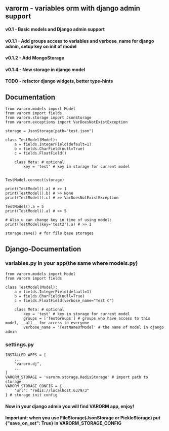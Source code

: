 ## varorm - variables orm with django admin support

#### v0.1 - Basic models and Django admin support
#### v0.1.1 - Add groups access to variables and verbose_name for django admin, setup key on init of model
#### v0.1.2 - Add MongoStorage 
#### v0.1.4 - New storage in django model

#### TODO - refactor django widgets, better type-hints
## Documentation

```python3
from varorm.models import Model
from varorm import fields
from varorm.storage import JsonStorage
from varorm.exceptions import VarDoesNotExistException

storage = JsonStorage(path="test.json")

class TestModel(Model):
    a = fields.IntegerField(default=1)
    b = fields.CharField(null=True)
    c = fields.FloatField()

    class Meta: # optional
        key = 'test' # key in storage for current model


TestModel.connect(storage)

print(TestModel().a) # >> 1
print(TestModel().b) # >> None
print(TestModel().c) # >> VarDoesNotExistException

TestModel().a = 5
print(TestModel().a) # >> 5

# Also u can change key in time of using model:
print(TestModel(key='test2').a) # >> 1

storage.save() # for file base storages
```

## Django-Documentation
### variables.py in your app(the same where models.py)
```python3
from varorm.models import Model
from varorm import fields

class TestModel(Model):
    a = fields.IntegerField(default=1)
    b = fields.CharField(null=True)
    c = fields.FloatField(verbose_name="Test C")

    class Meta: # optional
        key = 'test' # key in storage for current model
        groups = ['TestGroups'] # groups who have access to this model, __all__ for access to everyone
        verbose_name = 'TestNameOfModel' # the name of model in django admin

```
### settings.py
```python3
INSTALLED_APPS = [
    ...
    "varorm.dj",
    ...
]
VARORM_STORAGE = 'varorm.storage.RedisStorage' # import path to storage
VARORM_STORAGE_CONFIG = {
    "url": "redis://localhost:6379/3"
} # storage init config
```
#### Now in your django admin you will find VARORM app, enjoy!
#### Important: when you use FileStorage(JsonStorage or PickleStorage) put {"save_on_set": True} in VARORM_STORAGE_CONFIG